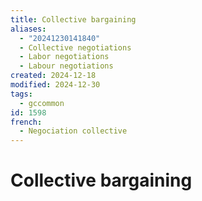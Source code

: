 ```yaml
---
title: Collective bargaining
aliases:
  - "20241230141840"
  - Collective negotiations
  - Labor negotiations
  - Labour negotiations
created: 2024-12-18
modified: 2024-12-30
tags:
  - gccommon
id: 1598
french:
  - Negociation collective
---
```

# Collective bargaining
